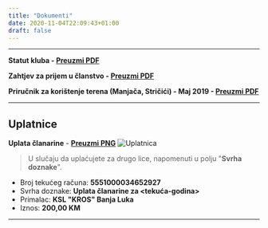 ```yaml
---
title: "Dokumenti"
date: 2020-11-04T22:09:43+01:00
draft: false
---
```


---

**Statut kluba - [Preuzmi PDF](/docs/statut_kros.pdf)**

**Zahtjev za prijem u članstvo - [Preuzmi PDF](/docs/zahtjev_clanstvo.pdf)**

**Priručnik za korištenje terena (Manjača, Stričići) - Maj 2019 - [Preuzmi PDF](/docs/prirucnik-za-koristenje-terena-manjaca-maj-2019.pdf)**

---

## Uplatnice
**Uplata članarine** - **[Preuzmi PNG](/docs/uplatnica-clanarina.png)**
![Uplatnica](/docs/uplatnica-clanarina.png)

> U slučaju da uplaćujete za drugo lice, napomenuti u polju "**Svrha doznake**".

* Broj tekućeg računa: **5551000034652927**
* Svrha doznake: **Uplata članarine za &lt;tekuća-godina&gt;**
* Primalac: **KSL "KROS" Banja Luka**
* Iznos: **200,00 KM**

---



